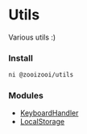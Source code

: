 # Utils
Various utils :)

### Install
```bash
ni @zooizooi/utils
```

### Modules
- [KeyboardHandler](/src/modules/KeyboardHandler)
- [LocalStorage](/src/modules/LocalStorage)
